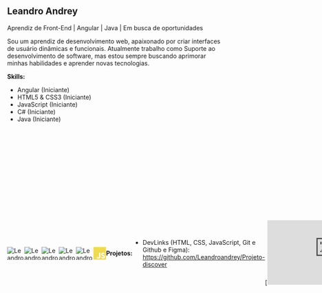 ## Leandro Andrey

Aprendiz de Front-End | Angular | Java | Em busca de oportunidades

Sou um aprendiz de desenvolvimento web, apaixonado por criar interfaces de usuário dinâmicas e funcionais. Atualmente trabalho como Suporte ao desenvolvimento de software, mas estou sempre buscando aprimorar minhas habilidades e aprender novas tecnologias. 

**Skills:**

* Angular (Iniciante)
* HTML5 & CSS3 (Iniciante)
* JavaScript (Iniciante)
* C# (Iniciante)
* Java (Iniciante)
<div style="display: flex; justify-content: space-between; align-items: center;">
<img align="center" alt="Leandro-Angular" height="30" width="40" src="https://cdn.jsdelivr.net/gh/devicons/devicon@latest/icons/angularjs/angularjs-original.svg" />
<img align="center" alt="Leandro-C#" height="30" width="40" src="https://cdn.jsdelivr.net/gh/devicons/devicon@latest/icons/csharp/csharp-original.svg" />
<img align="center" alt="Leandro-Java" height="30" width="40" src="https://cdn.jsdelivr.net/gh/devicons/devicon@latest/icons/java/java-original.svg" />
<img align="center" alt="Leandro-HTML" height="30" width="40" src="https://cdn.jsdelivr.net/gh/devicons/devicon@latest/icons/html5/html5-original.svg" />
<img align="center" alt="Leandro-CSS" height="30" width="40" src="https://cdn.jsdelivr.net/gh/devicons/devicon@latest/icons/css3/css3-original.svg" />
<img align="center" alt="Leandro-Js" height="30" width="40" src="https://raw.githubusercontent.com/devicons/devicon/master/icons/javascript/javascript-plain.svg"><br><br>

**Projetos:**

* DevLinks (HTML, CSS, JavaScript, Git e Github e Figma): https://github.com/Leandroandrey/Projeto-discover

[![Readme Card](https://github.com/Leandroandrey/Projeto-discover/blob/main/README.md)


**Estatísticas do GitHub:**

<div align=>
  <a href="https://github.com/leandroandrey">
  <img height="180em" src="https://github-readme-stats.vercel.app/api?username=LeandroAndrey&show_icons=true&theme=tokyonight&include_all_commits=true&count_private=true"/>
  <img height="180em" src="https://github-readme-stats.vercel.app/api/top-langs/?username=LeandroAndrey&layout=compact&langs_count=7&theme=tokyonight"/>
</div><br>

**Contribuindo para a comunidade:**

* Ainda não contribuí para projetos open source, mas estou ansioso para começar!

**O que vem por aí?**

Estou muito interessado em aprender mais sobre banco de dados e backend development para me tornar um profissional full-stack.

<a href="https://www.linkedin.com/in/leandroandrey/"><img src="https://img.shields.io/badge/-LinkedIn-%230077B5?style=for-the-badge&logo=linkedin&logoColor=white" target="_blank"></a>
<a href="https://www.instagram.com/leandro.andrey81"><img src="https://img.shields.io/badge/-Instagram-%23E4405F?style=for-the-badge&logo=instagram&logoColor=white" target="_blank"></a>
